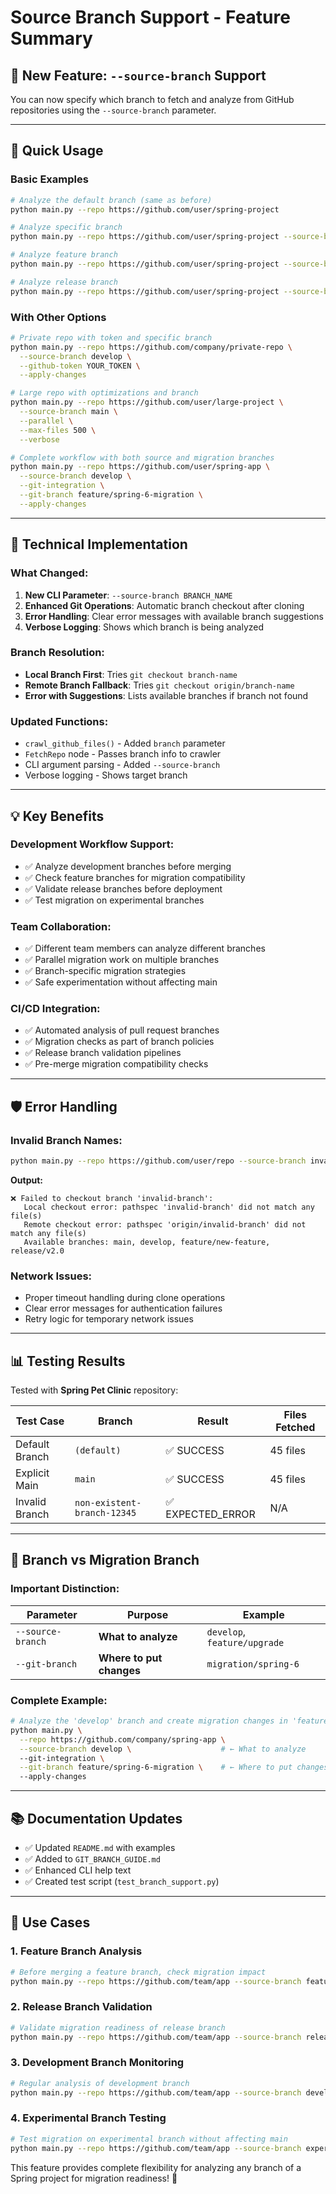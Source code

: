 # Source Branch Support - Feature Summary

## 🌿 **New Feature: `--source-branch` Support**

You can now specify which branch to fetch and analyze from GitHub repositories using the `--source-branch` parameter.

---

## 🚀 **Quick Usage**

### **Basic Examples**
```bash
# Analyze the default branch (same as before)
python main.py --repo https://github.com/user/spring-project

# Analyze specific branch
python main.py --repo https://github.com/user/spring-project --source-branch develop

# Analyze feature branch
python main.py --repo https://github.com/user/spring-project --source-branch feature/spring-upgrade

# Analyze release branch  
python main.py --repo https://github.com/user/spring-project --source-branch release/v2.0
```

### **With Other Options**
```bash
# Private repo with token and specific branch
python main.py --repo https://github.com/company/private-repo \
  --source-branch develop \
  --github-token YOUR_TOKEN \
  --apply-changes

# Large repo with optimizations and branch
python main.py --repo https://github.com/user/large-project \
  --source-branch main \
  --parallel \
  --max-files 500 \
  --verbose

# Complete workflow with both source and migration branches
python main.py --repo https://github.com/user/spring-app \
  --source-branch develop \
  --git-integration \
  --git-branch feature/spring-6-migration \
  --apply-changes
```

---

## 🔧 **Technical Implementation**

### **What Changed:**
1. **New CLI Parameter**: `--source-branch BRANCH_NAME`
2. **Enhanced Git Operations**: Automatic branch checkout after cloning
3. **Error Handling**: Clear error messages with available branch suggestions
4. **Verbose Logging**: Shows which branch is being analyzed

### **Branch Resolution:**
- **Local Branch First**: Tries `git checkout branch-name`
- **Remote Branch Fallback**: Tries `git checkout origin/branch-name`  
- **Error with Suggestions**: Lists available branches if branch not found

### **Updated Functions:**
- `crawl_github_files()` - Added `branch` parameter
- `FetchRepo` node - Passes branch info to crawler
- CLI argument parsing - Added `--source-branch`
- Verbose logging - Shows target branch

---

## 💡 **Key Benefits**

### **Development Workflow Support:**
- ✅ Analyze development branches before merging
- ✅ Check feature branches for migration compatibility
- ✅ Validate release branches before deployment
- ✅ Test migration on experimental branches

### **Team Collaboration:**
- ✅ Different team members can analyze different branches
- ✅ Parallel migration work on multiple branches
- ✅ Branch-specific migration strategies
- ✅ Safe experimentation without affecting main

### **CI/CD Integration:**
- ✅ Automated analysis of pull request branches
- ✅ Migration checks as part of branch policies  
- ✅ Release branch validation pipelines
- ✅ Pre-merge migration compatibility checks

---

## 🛡️ **Error Handling**

### **Invalid Branch Names:**
```bash
python main.py --repo https://github.com/user/repo --source-branch invalid-branch
```
**Output:**
```
❌ Failed to checkout branch 'invalid-branch':
   Local checkout error: pathspec 'invalid-branch' did not match any file(s)
   Remote checkout error: pathspec 'origin/invalid-branch' did not match any file(s)
   Available branches: main, develop, feature/new-feature, release/v2.0
```

### **Network Issues:**
- Proper timeout handling during clone operations
- Clear error messages for authentication failures
- Retry logic for temporary network issues

---

## 📊 **Testing Results**

Tested with **Spring Pet Clinic** repository:

| Test Case | Branch | Result | Files Fetched |
|-----------|--------|--------|---------------|
| Default Branch | `(default)` | ✅ SUCCESS | 45 files |
| Explicit Main | `main` | ✅ SUCCESS | 45 files |
| Invalid Branch | `non-existent-branch-12345` | ✅ EXPECTED_ERROR | N/A |

---

## 🔄 **Branch vs Migration Branch**

### **Important Distinction:**

| Parameter | Purpose | Example |
|-----------|---------|---------|
| `--source-branch` | **What to analyze** | `develop`, `feature/upgrade` |
| `--git-branch` | **Where to put changes** | `migration/spring-6` |

### **Complete Example:**
```bash
# Analyze the 'develop' branch and create migration changes in 'feature/spring-6' branch
python main.py \
  --repo https://github.com/company/spring-app \
  --source-branch develop \                    # ← What to analyze
  --git-integration \
  --git-branch feature/spring-6-migration \    # ← Where to put changes
  --apply-changes
```

---

## 📚 **Documentation Updates**

- ✅ Updated `README.md` with examples
- ✅ Added to `GIT_BRANCH_GUIDE.md` 
- ✅ Enhanced CLI help text
- ✅ Created test script (`test_branch_support.py`)

---

## 🎯 **Use Cases**

### **1. Feature Branch Analysis**
```bash
# Before merging a feature branch, check migration impact
python main.py --repo https://github.com/team/app --source-branch feature/new-api
```

### **2. Release Branch Validation**
```bash
# Validate migration readiness of release branch
python main.py --repo https://github.com/team/app --source-branch release/v3.0 --apply-changes
```

### **3. Development Branch Monitoring**
```bash
# Regular analysis of development branch
python main.py --repo https://github.com/team/app --source-branch develop --parallel
```

### **4. Experimental Branch Testing**
```bash
# Test migration on experimental branch without affecting main
python main.py --repo https://github.com/team/app --source-branch experimental/spring-6-preview
```

This feature provides complete flexibility for analyzing any branch of a Spring project for migration readiness! 🎉 